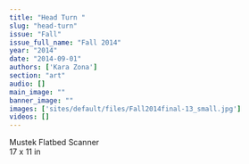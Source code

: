 ```yaml
---
title: "Head Turn "
slug: "head-turn"
issue: "Fall"
issue_full_name: "Fall 2014"
year: "2014"
date: "2014-09-01"
authors: ['Kara Zona']
section: "art"
audio: []
main_image: ""
banner_image: ""
images: ['sites/default/files/Fall2014final-13_small.jpg']
videos: []
---
```

Mustek Flatbed Scanner  
17 x 11 in

